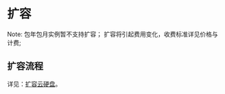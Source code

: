# 扩容

<span>Note:</span>
包年包月实例暂不支持扩容；
扩容将引起费用变化，收费标准详见价格与计费;


## 扩容流程

详见：[扩容云硬盘](http://support.c.163.com/md.html#!平台服务/云硬盘/使用指南/扩容云硬盘.md)。